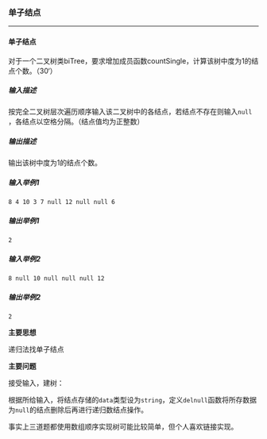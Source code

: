 ### 单子结点

------

#### 单子结点

对于一个二叉树类biTree，要求增加成员函数countSingle，计算该树中度为1的结点个数。（30‘）

##### **输入描述**

按完全二叉树层次遍历顺序输入该二叉树中的各结点，若结点不存在则输入`null` ，各结点以空格分隔。（结点值均为正整数）

##### **输出描述**

输出该树中度为1的结点个数。

##### **输入举例**1

```
8 4 10 3 7 null 12 null null 6
```

##### **输出举例1**

```
2
```

##### **输入举例**2

```
8 null 10 null null null 12
```

##### **输出举例2**

```
2
```

**主要思想**

递归法找单子结点

**主要问题**

接受输入，建树：

根据所给输入，将结点存储的`data`类型设为`string`，定义`delnull`函数将所存数据为`null`的结点删除后再进行递归数结点操作。



事实上三道题都使用数组顺序实现树可能比较简单，但个人喜欢链接实现。